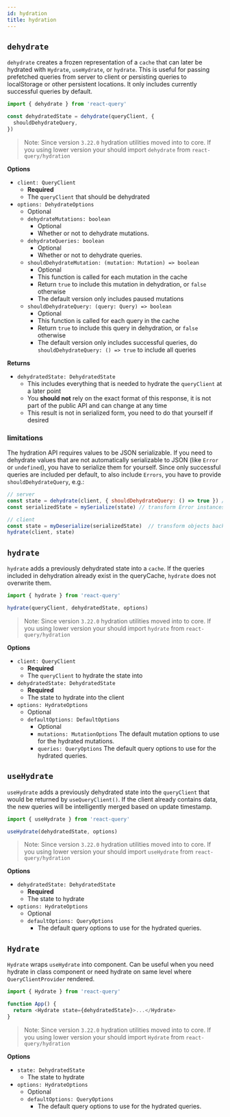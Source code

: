 ```yaml
---
id: hydration
title: hydration
---
```


## `dehydrate`

`dehydrate` creates a frozen representation of a `cache` that can later be hydrated with `Hydrate`, `useHydrate`, or `hydrate`. This is useful for passing prefetched queries from server to client or persisting queries to localStorage or other persistent locations. It only includes currently successful queries by default.

```js
import { dehydrate } from 'react-query'

const dehydratedState = dehydrate(queryClient, {
  shouldDehydrateQuery,
})
```

> Note: Since version `3.22.0` hydration utilities moved into to core. If you using lower version your should import `dehydrate` from `react-query/hydration`

**Options**

- `client: QueryClient`
  - **Required**
  - The `queryClient` that should be dehydrated
- `options: DehydrateOptions`
  - Optional
  - `dehydrateMutations: boolean`
    - Optional
    - Whether or not to dehydrate mutations.
  - `dehydrateQueries: boolean`
    - Optional
    - Whether or not to dehydrate queries.
  - `shouldDehydrateMutation: (mutation: Mutation) => boolean`
    - Optional
    - This function is called for each mutation in the cache
    - Return `true` to include this mutation in dehydration, or `false` otherwise
    - The default version only includes paused mutations
  - `shouldDehydrateQuery: (query: Query) => boolean`
    - Optional
    - This function is called for each query in the cache
    - Return `true` to include this query in dehydration, or `false` otherwise
    - The default version only includes successful queries, do `shouldDehydrateQuery: () => true` to include all queries

**Returns**

- `dehydratedState: DehydratedState`
  - This includes everything that is needed to hydrate the `queryClient` at a later point
  - You **should not** rely on the exact format of this response, it is not part of the public API and can change at any time
  - This result is not in serialized form, you need to do that yourself if desired

### limitations

The hydration API requires values to be JSON serializable. If you need to dehydrate values that are not automatically serializable to JSON (like `Error` or `undefined`), you have to serialize them for yourself. Since only successful queries are included per default, to also include `Errors`, you have to provide `shouldDehydrateQuery`, e.g.:

```js
// server
const state = dehydrate(client, { shouldDehydrateQuery: () => true }) // to also include Errors
const serializedState = mySerialize(state) // transform Error instances to objects

// client
const state = myDeserialize(serializedState)  // transform objects back to Error instances
hydrate(client, state)
```

## `hydrate`

`hydrate` adds a previously dehydrated state into a `cache`. If the queries included in dehydration already exist in the queryCache, `hydrate` does not overwrite them.

```js
import { hydrate } from 'react-query'

hydrate(queryClient, dehydratedState, options)
```

> Note: Since version `3.22.0` hydration utilities moved into to core. If you using lower version your should import `hydrate` from `react-query/hydration`

**Options**

- `client: QueryClient`
  - **Required**
  - The `queryClient` to hydrate the state into
- `dehydratedState: DehydratedState`
  - **Required**
  - The state to hydrate into the client
- `options: HydrateOptions`
  - Optional
  - `defaultOptions: DefaultOptions`
    - Optional
    - `mutations: MutationOptions` The default mutation options to use for the hydrated mutations.
    - `queries: QueryOptions` The default query options to use for the hydrated queries.

## `useHydrate`

`useHydrate` adds a previously dehydrated state into the `queryClient` that would be returned by `useQueryClient()`. If the client already contains data, the new queries will be intelligently merged based on update timestamp.

```jsx
import { useHydrate } from 'react-query'

useHydrate(dehydratedState, options)
```

> Note: Since version `3.22.0` hydration utilities moved into to core. If you using lower version your should import `useHydrate` from `react-query/hydration`

**Options**

- `dehydratedState: DehydratedState`
  - **Required**
  - The state to hydrate
- `options: HydrateOptions`
  - Optional
  - `defaultOptions: QueryOptions`
    - The default query options to use for the hydrated queries.

## `Hydrate`

`Hydrate` wraps `useHydrate` into component. Can be useful when you need hydrate in class component or need hydrate on same level where `QueryClientProvider` rendered.

```js
import { Hydrate } from 'react-query'

function App() {
  return <Hydrate state={dehydratedState}>...</Hydrate>
}
```

> Note: Since version `3.22.0` hydration utilities moved into to core. If you using lower version your should import `Hydrate` from `react-query/hydration`

**Options**

- `state: DehydratedState`
  - The state to hydrate
- `options: HydrateOptions`
  - Optional
  - `defaultOptions: QueryOptions`
    - The default query options to use for the hydrated queries.
